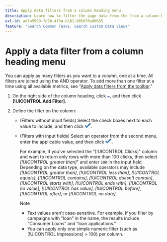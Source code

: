 ```yaml
---
title: Apply data filters from a column heading menu
description: Learn how to filter the page data from the from a column heading menu.
exl-id: ad745599-fd98-4f34-b181-085070adb685
feature: "Search Common Tasks, Search Custom Data Views"
---
```

# Apply a data filter from a column heading menu

You can apply as many filters as you want to a column, one at a time. All filters are joined using the AND operator. To add more than one filter at a time using all available metrics, see "[Apply data filters from the toolbar](column-filter-apply-from-toolbar.md)."

1. On the right side of the column heading, click ![Down arrow](/help/search-social-commerce/assets/arrow-down-dropdown.png "Down arrow"), and then click **[!UICONTROL Add Filter]**.

1. Define the filter on the column:

   * (Filters without input fields) Select the check boxes next to each value to include, and then click ![Update Filter](/help/search-social-commerce/assets/select.png "Update Filter").

   * (Filters with input fields) Select an operator from the second menu, enter the applicable value, and then click ![Update Filter](/help/search-social-commerce/assets/select.png "Update Filter").
   
     For example, if you've selected the "[!UICONTROL Clicks]" column and want to return only rows with more than 100 clicks, then select *[!UICONTROL greater than]*" and enter `100` in the input field Depending on the data type, available operators may include *[!UICONTROL greater than]*, *[!UICONTROL less than]*, *[!UICONTROL equals]*, *[!UICONTROL contains]*, *[!UICONTROL doesn't contain]*, *[!UICONTROL starts with]*, *[!UICONTROL ends with]*, *[!UICONTROL no value]*, *[!UICONTROL has value]*, *[!UICONTROL before]*, *[!UICONTROL after]*, or *[!UICONTROL no date].*
     
     >[!NOTE]
     >
     >* Text values aren't case-sensitive. For example, if you filter by campaigns with "loan" in the name, the results include "Consumer Loans" and "loan applications."
     >* You can apply only one simple numeric filter (such as [!UICONTROL Impressions] \> 100) per column.
